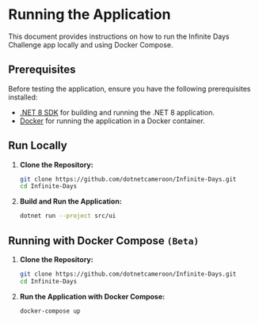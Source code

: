 # Running the Application

This document provides instructions on how to run the Infinite Days Challenge app locally and using Docker Compose.

## Prerequisites

Before testing the application, ensure you have the following prerequisites installed:

- [.NET 8 SDK](https://dotnet.microsoft.com/download/dotnet/8.0) for building and running the .NET 8 application.
- [Docker](https://www.docker.com/get-started) for running the application in a Docker container.

## Run Locally

1. **Clone the Repository:**
   ```bash
   git clone https://github.com/dotnetcameroon/Infinite-Days.git
   cd Infinite-Days
   ```

2. **Build and Run the Application:**
    ```bash
    dotnet run --project src/ui
    ```

## Running with Docker Compose `(Beta)`

1. **Clone the Repository:**
   ```bash
   git clone https://github.com/dotnetcameroon/Infinite-Days.git
   cd Infinite-Days
   ```

2. **Run the Application with Docker Compose:**
    ```bash
    docker-compose up
    ```
